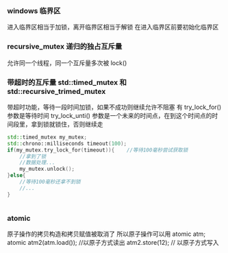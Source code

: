 ### windows 临界区
进入临界区相当于加锁，离开临界区相当于解锁
在进入临界区前要初始化临界区

### recursive_mutex 递归的独占互斥量
允许同一个线程，同一个互斥量多次被 lock() 

### 带超时的互斥量 std::timed_mutex 和 std::recursive_trimed_mutex 
带超时功能，等待一段时间加锁，如果不成功则继续允许不阻塞
有 try_lock_for()  参数是等待时间 
   try_lock_unti() 参数是一个未来的时间点，在到这个时间点的时间段里，拿到锁就锁住，否则继续走
```cpp
std::timed_mutex my_mutex;
std::chrono::milliseconds timeout(100);
if(my_mutex.try_lock_for(timeout)){    //等待100毫秒尝试获取锁
    //拿到了锁
    //数据处理...
    my_mutex.unlock();
}else{             
    //等待100毫秒还拿不到锁            
    //...
}



```

### atomic
原子操作的拷贝构造和拷贝赋值被取消了
所以原子操作可以用
atomic<int> atm;
atomic<int> atm2(atm.load()); //以原子方式读出
atm2.store(12); // 以原子方式写入

